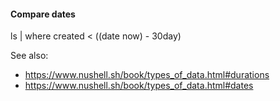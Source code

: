 
#### Compare dates

ls | where created < ((date now) - 30day)

See also:
- https://www.nushell.sh/book/types_of_data.html#durations
- https://www.nushell.sh/book/types_of_data.html#dates
